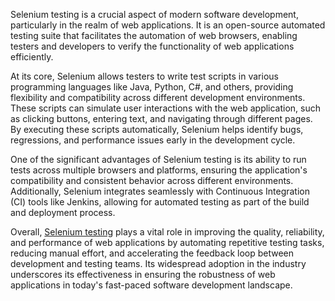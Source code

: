 Selenium testing is a crucial aspect of modern software development, particularly in the realm of web applications. It is an open-source automated testing suite that facilitates the automation of web browsers, enabling testers and developers to verify the functionality of web applications efficiently.

At its core, Selenium allows testers to write test scripts in various programming languages like Java, Python, C#, and others, providing flexibility and compatibility across different development environments. These scripts can simulate user interactions with the web application, such as clicking buttons, entering text, and navigating through different pages. By executing these scripts automatically, Selenium helps identify bugs, regressions, and performance issues early in the development cycle.

One of the significant advantages of Selenium testing is its ability to run tests across multiple browsers and platforms, ensuring the application's compatibility and consistent behavior across different environments. Additionally, Selenium integrates seamlessly with Continuous Integration (CI) tools like Jenkins, allowing for automated testing as part of the build and deployment process.

Overall, <a href="https://www.h2kinfosys.com/courses/selenium-webdriver-junit-training-course/">Selenium testing</a> plays a vital role in improving the quality, reliability, and performance of web applications by automating repetitive testing tasks, reducing manual effort, and accelerating the feedback loop between development and testing teams. Its widespread adoption in the industry underscores its effectiveness in ensuring the robustness of web applications in today's fast-paced software development landscape.
